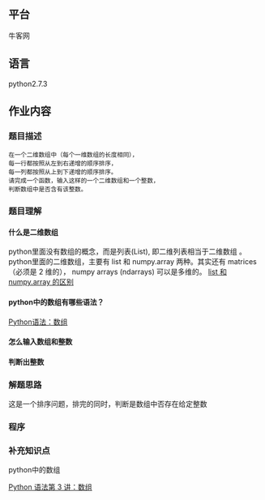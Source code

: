## 平台
牛客网

## 语言
python2.7.3

## 作业内容

### 题目描述
    在一个二维数组中（每个一维数组的长度相同），
    每一行都按照从左到右递增的顺序排序，
    每一列都按照从上到下递增的顺序排序。
    请完成一个函数，输入这样的一个二维数组和一个整数，
    判断数组中是否含有该整数。

### 题目理解

#### 什么是二维数组
python里面没有数组的概念，而是列表(List), 即二维列表相当于二维数组 。
python里面的二维数组，主要有 list 和 numpy.array 两种。其实还有 matrices（必须是 2 维的），
numpy arrays (ndarrays) 可以是多维的。
[ list 和 numpy.array 的区别](https://blog.csdn.net/qq_30490125/article/details/51445390)

#### python中的数组有哪些语法？
[Python语法：数组](https://blog.csdn.net/qzc70919700/article/details/72983513)


#### 怎么输入数组和整数

#### 判断出整数

### 解题思路
这是一个排序问题，排完的同时，判断是数组中否存在给定整数

### 程序


### 补充知识点

python中的数组

[Python 语法第 3 讲：数组](https://blog.csdn.net/qzc70919700/article/details/72983513)
